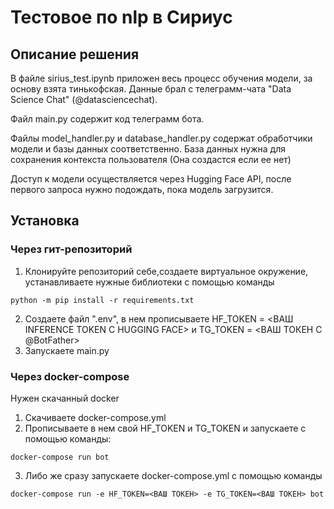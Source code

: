# Тестовое по nlp в Сириус

## Описание решения

В файле sirius_test.ipynb приложен весь процесс обучения модели, за основу взята тинькофская. Данные брал с телеграмм-чата "Data Science Chat" (@datasciencechat).

Файл main.py содержит код телеграмм бота.

Файлы model_handler.py и database_handler.py содержат обработчики модели и базы данных соответственно. База данных нужна для сохранения контекста пользователя (Она создастся если ее нет)

Доступ к модели осуществляется через Hugging Face API, после первого запроса нужно подождать, пока модель загрузится.

## Установка 
### Через гит-репозиторий
1) Клонируйте репозиторий себе,создаете виртуальное окружение, устанавливаете нужные библиотеки c помощью команды

```
python -m pip install -r requirements.txt
```
2) Создаете файл ".env", в нем прописываете HF_TOKEN = <ВАШ INFERENCE TOKEN С HUGGING FACE> и TG_TOKEN = <ВАШ ТОКЕН С @BotFather>
3) Запускаете main.py
### Через docker-compose
Нужен скачанный docker
1) Скачиваете docker-compose.yml
2) Прописываете в нем свой HF_TOKEN и TG_TOKEN и запускаете с помощью команды:
```
docker-compose run bot
```
3) Либо же сразу запускаете docker-compose.yml с помощью команды
```
docker-compose run -e HF_TOKEN=<ВАШ ТОКЕН> -e TG_TOKEN=<ВАШ ТОКЕН> bot
```
